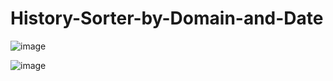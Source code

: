 # History-Sorter-by-Domain-and-Date

![image](https://github.com/user-attachments/assets/bf28eaa5-0b23-4caf-a330-7ce67070eb9c)

![image](https://github.com/user-attachments/assets/78a20c81-b287-464a-9e24-b422266ff88d)
